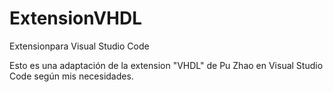 # ExtensionVHDL
Extensionpara Visual Studio Code

Esto es una adaptación de la extension "VHDL" de Pu Zhao en Visual Studio Code según mis necesidades.
